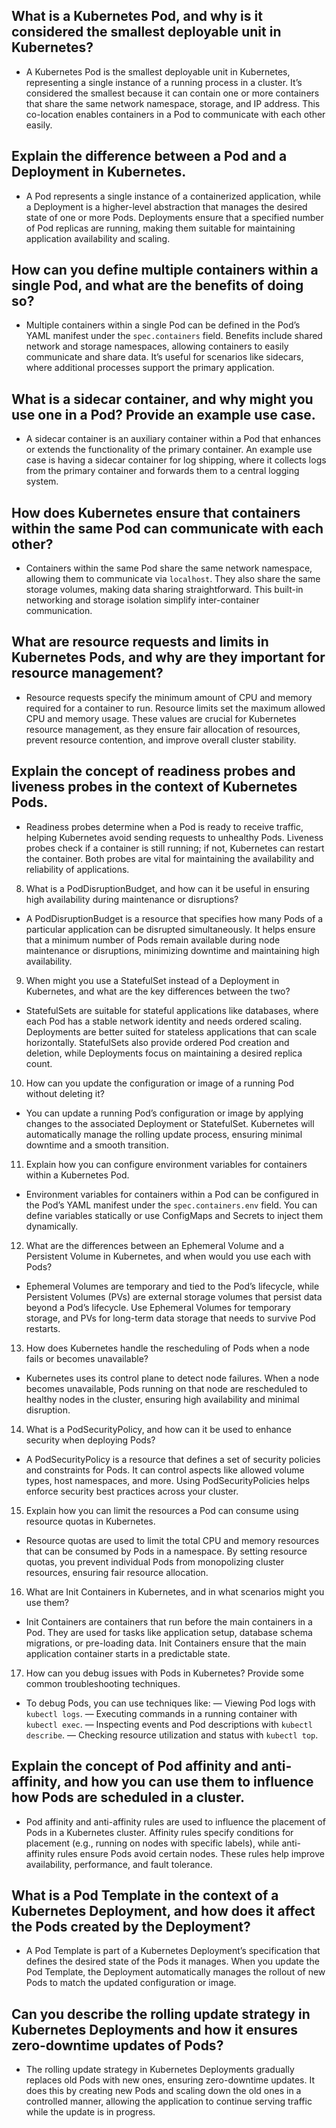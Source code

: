 ## What is a Kubernetes Pod, and why is it considered the smallest deployable unit in Kubernetes?

- A Kubernetes Pod is the smallest deployable unit in Kubernetes, representing a single instance of a running process in a cluster. It’s considered the smallest because it can contain one or more containers that share the same network namespace, storage, and IP address. This co-location enables containers in a Pod to communicate with each other easily.

## Explain the difference between a Pod and a Deployment in Kubernetes.

- A Pod represents a single instance of a containerized application, while a Deployment is a higher-level abstraction that manages the desired state of one or more Pods. Deployments ensure that a specified number of Pod replicas are running, making them suitable for maintaining application availability and scaling.

## How can you define multiple containers within a single Pod, and what are the benefits of doing so?

- Multiple containers within a single Pod can be defined in the Pod’s YAML manifest under the `spec.containers` field. Benefits include shared network and storage namespaces, allowing containers to easily communicate and share data. It’s useful for scenarios like sidecars, where additional processes support the primary application.

## What is a sidecar container, and why might you use one in a Pod? Provide an example use case.

- A sidecar container is an auxiliary container within a Pod that enhances or extends the functionality of the primary container. An example use case is having a sidecar container for log shipping, where it collects logs from the primary container and forwards them to a central logging system.

## How does Kubernetes ensure that containers within the same Pod can communicate with each other?

- Containers within the same Pod share the same network namespace, allowing them to communicate via `localhost`. They also share the same storage volumes, making data sharing straightforward. This built-in networking and storage isolation simplify inter-container communication.

## What are resource requests and limits in Kubernetes Pods, and why are they important for resource management?

- Resource requests specify the minimum amount of CPU and memory required for a container to run. Resource limits set the maximum allowed CPU and memory usage. These values are crucial for Kubernetes resource management, as they ensure fair allocation of resources, prevent resource contention, and improve overall cluster stability.

 ## Explain the concept of readiness probes and liveness probes in the context of Kubernetes Pods.

- Readiness probes determine when a Pod is ready to receive traffic, helping Kubernetes avoid sending requests to unhealthy Pods. Liveness probes check if a container is still running; if not, Kubernetes can restart the container. Both probes are vital for maintaining the availability and reliability of applications.

8. What is a PodDisruptionBudget, and how can it be useful in ensuring high availability during maintenance or disruptions?

- A PodDisruptionBudget is a resource that specifies how many Pods of a particular application can be disrupted simultaneously. It helps ensure that a minimum number of Pods remain available during node maintenance or disruptions, minimizing downtime and maintaining high availability.

9. When might you use a StatefulSet instead of a Deployment in Kubernetes, and what are the key differences between the two?

- StatefulSets are suitable for stateful applications like databases, where each Pod has a stable network identity and needs ordered scaling. Deployments are better suited for stateless applications that can scale horizontally. StatefulSets also provide ordered Pod creation and deletion, while Deployments focus on maintaining a desired replica count.

10. How can you update the configuration or image of a running Pod without deleting it?

- You can update a running Pod’s configuration or image by applying changes to the associated Deployment or StatefulSet. Kubernetes will automatically manage the rolling update process, ensuring minimal downtime and a smooth transition.

11. Explain how you can configure environment variables for containers within a Kubernetes Pod.

- Environment variables for containers within a Pod can be configured in the Pod’s YAML manifest under the `spec.containers.env` field. You can define variables statically or use ConfigMaps and Secrets to inject them dynamically.

12. What are the differences between an Ephemeral Volume and a Persistent Volume in Kubernetes, and when would you use each with Pods?

- Ephemeral Volumes are temporary and tied to the Pod’s lifecycle, while Persistent Volumes (PVs) are external storage volumes that persist data beyond a Pod’s lifecycle. Use Ephemeral Volumes for temporary storage, and PVs for long-term data storage that needs to survive Pod restarts.

13. How does Kubernetes handle the rescheduling of Pods when a node fails or becomes unavailable?

- Kubernetes uses its control plane to detect node failures. When a node becomes unavailable, Pods running on that node are rescheduled to healthy nodes in the cluster, ensuring high availability and minimal disruption.

14. What is a PodSecurityPolicy, and how can it be used to enhance security when deploying Pods?

- A PodSecurityPolicy is a resource that defines a set of security policies and constraints for Pods. It can control aspects like allowed volume types, host namespaces, and more. Using PodSecurityPolicies helps enforce security best practices across your cluster.

15. Explain how you can limit the resources a Pod can consume using resource quotas in Kubernetes.

- Resource quotas are used to limit the total CPU and memory resources that can be consumed by Pods in a namespace. By setting resource quotas, you prevent individual Pods from monopolizing cluster resources, ensuring fair resource allocation.

16. What are Init Containers in Kubernetes, and in what scenarios might you use them?

- Init Containers are containers that run before the main containers in a Pod. They are used for tasks like application setup, database schema migrations, or pre-loading data. Init Containers ensure that the main application container starts in a predictable state.

17. How can you debug issues with Pods in Kubernetes? Provide some common troubleshooting techniques.

- To debug Pods, you can use techniques like:
— Viewing Pod logs with `kubectl logs`.
— Executing commands in a running container with `kubectl exec`.
— Inspecting events and Pod descriptions with `kubectl describe`.
— Checking resource utilization and status with `kubectl top`.

## Explain the concept of Pod affinity and anti-affinity, and how you can use them to influence how Pods are scheduled in a cluster.

- Pod affinity and anti-affinity rules are used to influence the placement of Pods in a Kubernetes cluster. Affinity rules specify conditions for placement (e.g., running on nodes with specific labels), while anti-affinity rules ensure Pods avoid certain nodes. These rules help improve availability, performance, and fault tolerance.

## What is a Pod Template in the context of a Kubernetes Deployment, and how does it affect the Pods created by the Deployment?

- A Pod Template is part of a Kubernetes Deployment’s specification that defines the desired state of the Pods it manages. When you update the Pod Template, the Deployment automatically manages the rollout of new Pods to match the updated configuration or image.

## Can you describe the rolling update strategy in Kubernetes Deployments and how it ensures zero-downtime updates of Pods?

- The rolling update strategy in Kubernetes Deployments gradually replaces old Pods with new ones, ensuring zero-downtime updates. It does this by creating new Pods and scaling down the old ones in a controlled manner, allowing the application to continue serving traffic while the update is in progress.
